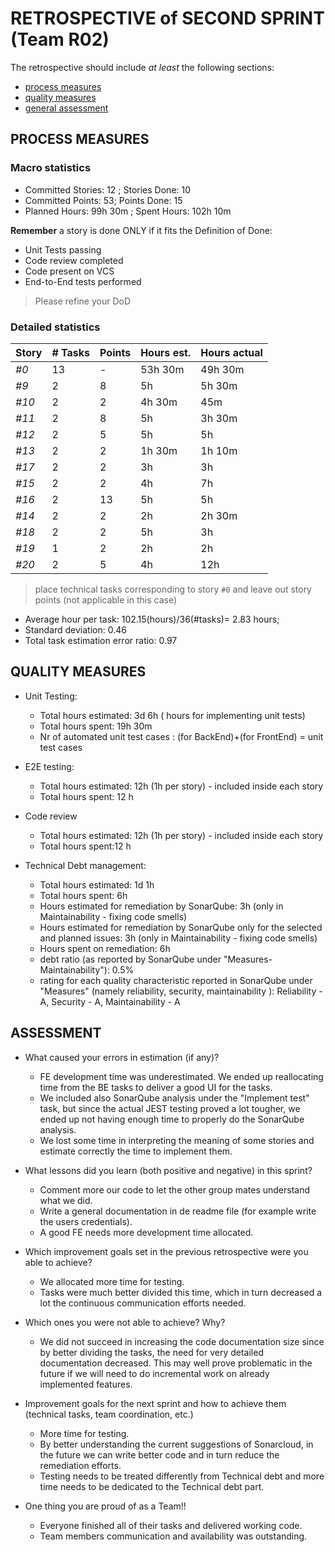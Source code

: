 # RETROSPECTIVE of SECOND SPRINT (Team R02)

The retrospective should include _at least_ the following
sections:

- [process measures](#process-measures)
- [quality measures](#quality-measures)
- [general assessment](#assessment)

## PROCESS MEASURES

### Macro statistics

- Committed Stories: 12 ; Stories Done: 10
- Committed Points: 53; Points Done: 15
- Planned Hours: 99h 30m ; Spent Hours: 102h 10m

**Remember** a story is done ONLY if it fits the Definition of Done:

- Unit Tests passing
- Code review completed
- Code present on VCS
- End-to-End tests performed

> Please refine your DoD

### Detailed statistics

| Story | # Tasks | Points | Hours est. | Hours actual     |
| ----- | ------- | ------ | ---------- | ---------------- |
| _#0_  | 13       | -      | 53h 30m    | 49h 30m          |
| _#9_  | 2       | 8      | 5h         | 5h 30m              |
| _#10_  | 2       | 2      | 4h 30m         | 45m              |
| _#11_  | 2       | 8     | 5h        | 3h 30m             |
| _#12_  | 2       | 5      | 5h         | 5h               |
| _#13_  | 2       | 2      | 1h 30m         | 1h 10m           |
| _#17_  | 2       | 2      | 3h         | 3h           |
| _#15_  | 2       | 2      | 4h         | 7h               |
| _#16_  | 2       | 13      | 5h         | 5h               |
| _#14_  | 2       | 2      | 2h         | 2h 30m           |
| _#18_  | 2       | 2      | 5h         | 3h           |
| _#19_  | 1       | 2      | 2h         | 2h               |
| _#20_  | 2       | 5      | 4h         | 12h               |

> place technical tasks corresponding to story `#0` and leave out story points (not applicable in this case)

- Average hour per task: 102.15(hours)/36(#tasks)= 2.83 hours; 
- Standard deviation: 0.46
- Total task estimation error ratio: 0.97

## QUALITY MEASURES

- Unit Testing:
  - Total hours estimated: 3d 6h ( hours for implementing unit tests) 
  - Total hours spent: 19h 30m 
  - Nr of automated unit test cases : (for BackEnd)+(for FrontEnd) =  unit test cases

- E2E testing:
  - Total hours estimated: 12h (1h per story) - included inside each story
  - Total hours spent: 12 h
- Code review
  - Total hours estimated: 12h (1h per story) - included inside each story
  - Total hours spent:12 h
- Technical Debt management:
  - Total hours estimated: 1d 1h
  - Total hours spent: 6h
  - Hours estimated for remediation by SonarQube: 3h (only in Maintainability - fixing code smells)
  - Hours estimated for remediation by SonarQube only for the selected and planned issues: 3h (only in Maintainability - fixing code smells)
  - Hours spent on remediation: 6h
  - debt ratio (as reported by SonarQube under "Measures-Maintainability"): 0.5%
  - rating for each quality characteristic reported in SonarQube under "Measures" (namely reliability, security, maintainability ): Reliability - A, Security - A, Maintainability - A

## ASSESSMENT

- What caused your errors in estimation (if any)?
  - FE development time was underestimated. We ended up reallocating time from the BE tasks to deliver a good UI for the tasks.
  - We included also SonarQube analysis under the "Implement test" task, but since the actual JEST testing proved a lot tougher, we ended up not having enough time to properly do the SonarQube analysis.
  - We lost some time in interpreting the meaning of some stories and estimate correctly the time to implement them.


- What lessons did you learn (both positive and negative) in this sprint?
  - Comment more our code to let the other group mates understand what we did.
  - Write a general documentation in de readme file (for example write the users credentials).
  - A good FE needs more development time allocated.


- Which improvement goals set in the previous retrospective were you able to achieve?
  - We allocated more time for testing.
  - Tasks were much better divided this time, which in turn decreased a lot the continuous communication efforts needed.
- Which ones you were not able to achieve? Why?
  - We did not succeed in increasing the code documentation size since by better dividing the tasks, the need for very detailed documentation decreased. This may well prove problematic in the future if we will need to do incremental work on already implemented features. 

- Improvement goals for the next sprint and how to achieve them (technical tasks, team coordination, etc.)
  - More time for testing.
  - By better understanding the current suggestions of Sonarcloud, in the future we can write better code and in turn reduce the remediation efforts.
  - Testing needs to be treated differently from Technical debt and more time needs to be dedicated to the Technical debt part.


- One thing you are proud of as a Team!!
  - Everyone finished all of their tasks and delivered working code.
  - Team members communication and availability was outstanding. 



